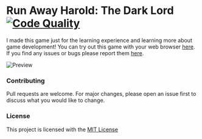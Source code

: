 # Run Away Harold: The Dark Lord [![Code Quality](https://app.codacy.com/project/badge/Grade/0b063c6c496d4a04ad190e6e8666a0b6)](https://www.codacy.com/manual/dentolos19/RunAwayHarold?utm_source=github.com&amp;utm_medium=referral&amp;utm_content=dentolos19/RunAwayHarold&amp;utm_campaign=Badge_Grade)

I made this game just for the learning experience and learning more about game development! You can try out this game with your web browser [here](https://dentolos19.github.io/play/runawayharold). If you find any issues or bugs please report them [here](https://github.com/dentolos19/RunAwayHarold/issues).

![Preview](https://dentolos19.github.io/previews/runawayharold.png)

### Contributing

Pull requests are welcome. For major changes, please open an issue first to discuss what you would like to change.

### License

This project is licensed with the [MIT License](https://choosealicense.com/licenses/mit)

